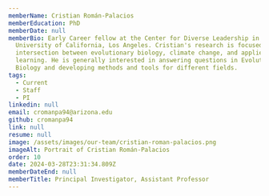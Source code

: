 ```yaml
---
memberName: Cristian Román-Palacios
memberEducation: PhD
memberDate: null
memberBio: Early Career fellow at the Center for Diverse Leadership in Science,
  University of California, Los Angeles. Cristian's research is focused on the
  intersection between evolutionary biology, climate change, and applied machine
  learning. He is generally interested in answering questions in Evolutionary
  Biology and developing methods and tools for different fields.
tags:
  - Current
  - Staff
  - PI
linkedin: null
email: cromanpa94@arizona.edu
github: cromanpa94
link: null
resume: null
image: /assets/images/our-team/cristian-roman-palacios.png
imageAlt: Portrait of Cristian Román-Palacios
order: 10
date: 2024-03-28T23:31:34.809Z
memberDateEnd: null
memberTitle: Principal Investigator, Assistant Professor
---
```

